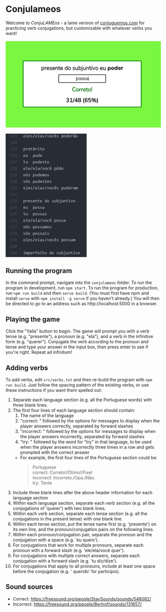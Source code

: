# Conjulameos
Welcome to *ConjuLAMEos* - a lame version of [conjuguemos.com](https://www.conjuguemos.com/verb/homework/100) for practicing verb conjugations, but customizable with whatever verbs you want!
<br><br>
![gameplay](https://raw.githubusercontent.com/BenRStutzman/conjulameos/master/pictures/gameplay.png)
<br><br>
![verbsheet](https://raw.githubusercontent.com/BenRStutzman/conjulameos/master/pictures/verbsheet.png)
<br>
## Running the program
In the command prompt, navigate into the `conjulameos` folder. To run the program in development, run `npm start`. To run the program for production, run `npm run build` and then `serve build`. (You must first have npm and install `serve` with `npm install -g serve` if you haven't already.) You will then be directed to go to an address such as http://localhost:5000 in a browser.

## Playing the game
Click the "Yalla" button to begin. The game will prompt you with a verb tense (e.g. "presente"), a pronoun (e.g. "ela"), and a verb in the infinitive form (e.g. "querer"). Conjugate the verb according to the pronoun and tense and type your answer in the input box, then press enter to see if you're right. Repeat ad infinitum!

## Adding verbs
To add verbs, edit `src/verbs.txt` and then re-build the program with `npm run build`. Just follow the spacing pattern of the existing verbs, or use these instructions if you want them spelled out:
1. Separate each language section (e.g. all the Portuguese words) with three blank lines.
2. The first four lines of each language section should contain:
    1. The name of the language
    2. "correct: " followed by the options for messages to display when the player answers correctly, separated by forward slashes
    3. "incorrect: " followed by the options for messages to display when the player answers incorrectly, separated by forward slashes
    4. "try: " followed by the word for "try" in that language, to be used when the player answers incorrectly three times in a row and gets prompted with the correct answer
    - For example, the first four lines of the Portuguese section could be:
      > Portuguese<br>
      > correct: Correto!/Ótimo!/Fixe!<br>
      > incorrect: Incorreto./Opa./Não.<br>
      > try: Tente
3. Include three blank lines after the above header information for each language section
4. Within each language section, separate each verb section (e.g. all the conjugations of 'querer')
   with two blank lines.
5. Within each verb section, separate each tense section (e.g. all the
   conjugations in the present tense) with one blank line.
6. Within each tense section, put the tense name first (e.g. 'presente') on its
   own line, and the pronoun/conjugation pairs on the following lines.
7. Within each pronoun/conjugation pair, separate the pronoun and the
   conjugation with a space (e.g. 'eu quero').
8. For conjugations that work for multiple pronouns, separate each pronoun
   with a forward slash (e.g. 'ele/ela/você quer').
9. For conjugations with multiple correct answers, separate each conjugation
   with a forward slash (e.g. 'tu diz/dize').
10. For conjugations that apply to all pronouns, include at least one space
   before the conjugation (e.g. '  querido' for particípio).

## Sound sources
- Correct: https://freesound.org/people/StavSounds/sounds/546082/
- Incorrect: https://freesound.org/people/Bertrof/sounds/131657/
